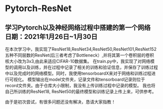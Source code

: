 # Pytorch-ResNet
学习Pytorch以及神经网络过程中搭建的第一个网络
日期：2021年1月26日~1月30日
----
在本次学习中，我实现了ResNet18,ResNet34,ResNet50,ResNet101,ResNet152五种不同层数的ResNet(后三者考虑了Bottleneck）,并将其第一个卷积层的卷积核大小改为3x3,由此来适应CIFAR-10数据集。
在train.py中，我实现了对网络模型的调用以及训练，并在过程中记录了相关的训练和验证信息，并保存了训练过程中以及完成时的网络模型。同时，我使用tensorboardX来对于网络和训练过程进行可视化。
模型输出在model文件夹，记录文件和tensorboard记录则位于record文件夹。由于仓库大小限制，我没有上传训练过程中记录的模型。
我也将自己所训练的ResNet18, ResNet50的最终模型和训练记录上传上来，可供参考。

由于是初次尝试，有很多问题还没有解决，恳请大家指教！
